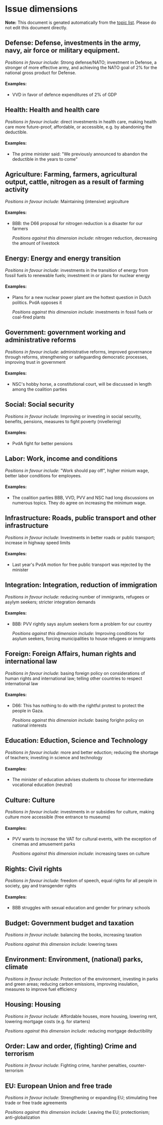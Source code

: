 # Issue dimensions

**Note:** This document is genated automatically from the [topic list](topics.yml).
Please do not edit this document directly.



## Defense: Defense, investments in the army, navy, air force or military equipment. 

_Positions in favour include_: Strong defense/NATO; investment in Defense, a stronger of more effective army, and achieving the NATO goal of 2% for the national gross product for Defense.

#### Examples:

- VVD in favor of defence expenditures of 2% of GDP
  
  

## Health: Health and health care 

_Positions in favour include_: direct investments in health care, making health care more future-proof, affordable, or accessible, e.g. by abandoning the deductible.

#### Examples:

- The prime minister said: "We previously announced to abandon the deductible in the years to come"
  
  

## Agriculture: Farming, farmers, agricultural output, cattle, nitrogen as a result of farming activity 

_Positions in favour include_: Maintaining (intensive) argiculture

#### Examples:

- BBB: the D66 proposal for nitrogen reduction is a disaster for our farmers
  
  _Positions against this dimension include_: nitrogen reduction, decreasing the amount of livestock



## Energy: Energy and energy transition 

_Positions in favour include_: investments in the transition of energy from fossil fuels to renewable fuels; investment in or plans for nuclear energy

#### Examples:

- Plans for a new nuclear power plant are the hottest question in Dutch politics. PvdA opposes it
  
  _Positions against this dimension include_: investments in fossil fuels or coal-fired plants



## Government: government working and administrative reforms 

_Positions in favour include_: administrative reforms, improved governance through reforms, strengthening or safeguarding democratic processes, improving trust in government

#### Examples:

- NSC's hobby horse, a constitutional court, will be discussed in length among the coalition parties
  
  

## Social: Social security 

_Positions in favour include_: Improving or investing in social security, benefits, pensions, measures to fight poverty (nivellering)

#### Examples:

- PvdA fight for better pensions
  
  

## Labor: Work, income and conditions 

_Positions in favour include_: "Work should pay off", higher minium wage,  better labor conditions for employees.

#### Examples:

- The coalition parties BBB, VVD, PVV and NSC had long discussions on numerous topics. They do agree on increasing the minimum wage.
  
  

## Infrastructure: Roads, public transport and other infrastructure 

_Positions in favour include_: Investments in better roads or public transport; increase in highway speed limits

#### Examples:

- Last year's PvdA motion for free public transport was rejected by the minister
  
  

## Integration: Integration, reduction of immigration 

_Positions in favour include_: reducing number of immigrants, refugees or asylym seekers; stricter integration demands

#### Examples:

- BBB: PVV rightly says asylum seekers form a problem for our country
  
  _Positions against this dimension include_: Improving conditions for asylum seekers, forcing municipalities to house refugees or immigrants



## Foreign: Foreign Affairs, human rights and international law 

_Positions in favour include_: basing foreign policy on considerations of human rights and international law; telling other countries to respect international law

#### Examples:

- D66: This has nothing to do with the rightful protest to protect the people in Gaza.
  
  _Positions against this dimension include_: basing forighn policy on national interests



## Education: Eduction, Science and Technology 

_Positions in favour include_: more and better eduction; reducing the shortage of teachers; investing in science and technology

#### Examples:

- The minister of education advises students to choose for intermediate vocational education (neutral)
  
  

## Culture: Culture 

_Positions in favour include_: investments in or subsidies for culture, making culture more accessible (free entrance to museums)

#### Examples:

- PVV wants to increase the VAT for cultural events, with the exception of cinemas and amusement parks
  
  _Positions against this dimension include_: increasing taxes on culture



## Rights: Civil rights 

_Positions in favour include_: freedom of speech, equal rights for all people in society, gay and transgender rights

#### Examples:

- BBB struggles with sexual education and gender for primary schools
  
  

## Budget: Government budget and taxation 

_Positions in favour include_: balancing the books, increasing taxation

_Positions against this dimension include_: lowering taxes



## Environment: Environment, (national) parks, climate 

_Positions in favour include_: Protection of the environment, investing in parks and green areas; reducing carbon emissions, improving insulation, measures to improve fuel efficiency



## Housing: Housing 

_Positions in favour include_: Affordable houses, more housing, lowering rent, lowering mortgage costs (e.g. for starters)

_Positions against this dimension include_: reducing mortgage deductibility



## Order: Law and order, (fighting) Crime and terrorism 

_Positions in favour include_: Fighting crime, harsher penalties, counter-terrorism



## EU: European Union and free trade 

_Positions in favour include_: Strengthening or expanding EU; stimulating free trade or free trade agreements

_Positions against this dimension include_: Leaving the EU; protectionism; anti-globalization

